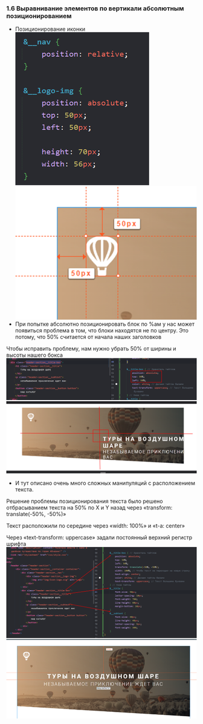 ### **1.6 Выравнивание элементов по вертикали абсолютным позиционированием**

- Позиционирование иконки
![](_png/Pasted%20image%2020220908084936.png)![](_png/Pasted%20image%2020220908084941.png)
- При попытке абсолютно позиционировать блок по %ам у нас может появиться проблема в том, что блоки находятся не по центру. Это потому, что 50% считается от начала наших заголовков

Чтобы исправить проблему, нам нужно убрать 50% от ширины и высоты нашего бокса
![](_png/Pasted%20image%2020220908084949.png)![](_png/Pasted%20image%2020220908084953.png)
- И тут описано очень много сложных манипуляций с расположением текста.

Решение проблемы позиционирования текста было решено отбрасыванием текста на 50% по X и Y назад через «transform: translate(-50%, -50%)»

Текст расположили по середине через «width: 100%» и «t-a: center»

Через «text-transform: uppercase» задали постоянный верхний регистр шрифта
![](_png/Pasted%20image%2020220908085000.png)![](_png/Pasted%20image%2020220908085004.png)